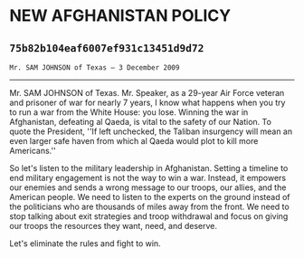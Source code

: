 # NEW AFGHANISTAN POLICY
## `75b82b104eaf6007ef931c13451d9d72`
`Mr. SAM JOHNSON of Texas — 3 December 2009`

---


Mr. SAM JOHNSON of Texas. Mr. Speaker, as a 29-year Air Force veteran 
and prisoner of war for nearly 7 years, I know what happens when you 
try to run a war from the White House: you lose. Winning the war in 
Afghanistan, defeating al Qaeda, is vital to the safety of our Nation. 
To quote the President, ''If left unchecked, the Taliban insurgency 
will mean an even larger safe haven from which al Qaeda would plot to 
kill more Americans.''

So let's listen to the military leadership in Afghanistan. Setting a 
timeline to end military engagement is not the way to win a war. 
Instead, it empowers our enemies and sends a wrong message to our 
troops, our allies, and the American people. We need to listen to the 
experts on the ground instead of the politicians who are thousands of 
miles away from the front. We need to stop talking about exit 
strategies and troop withdrawal and focus on giving our troops the 
resources they want, need, and deserve.

Let's eliminate the rules and fight to win.
